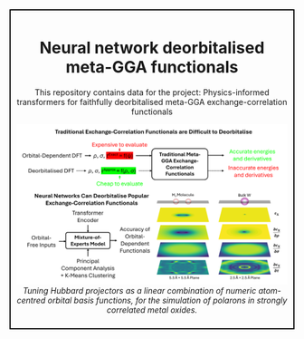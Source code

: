 <div style="border: 2px solid #000; padding: 10px; margin-bottom: 20px;">
  <h1 align="center">Neural network deorbitalised meta-GGA functionals</h1>
  <p align="center">
    This repository contains data for the project: Physics-informed transformers for faithfully deorbitalised meta-GGA exchange-correlation functionals
  </p>
  <p align="center">
    <img src="Meta-GGA-Overview.png" width="800" />
    <br>
    <em>Tuning Hubbard projectors as a linear combination of numeric atom-centred orbital basis functions, for the simulation of polarons in strongly correlated metal oxides.</em>
  </p>
</div>

